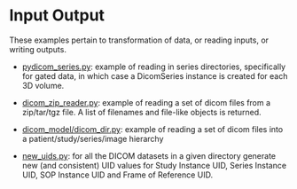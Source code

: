 # Input Output

These examples pertain to transformation of data, or reading inputs, or writing outputs.

 - [pydicom_series.py](pydicom_series.py): example of reading in series directories, specifically for gated data, in which case a DicomSeries instance is created for each 3D volume.

 - [dicom_zip_reader.py](dicom_zip_reader.py): example of reading a set of dicom files from a zip/tar/tgz file. A list of filenames and file-like objects is returned.

 - [dicom_model/dicom_dir.py](dicom_dir.py): example of reading a set of dicom files into a patient/study/series/image hierarchy

 - [new_uids.py](new_uids.py): for all the DICOM datasets in a given directory
 generate new (and consistent) UID values for Study Instance UID,
 Series Instance UID, SOP Instance UID and Frame of Reference UID.
